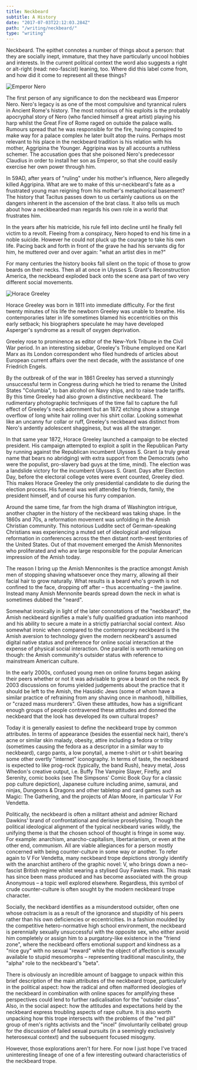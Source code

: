 ```yaml
---
title: Neckbeard
subtitle: A History
date: "2017-07-03T22:12:03.284Z"
path: "/writing/neckbeard/"
type: "writing"
---
```


Neckbeard. The epithet connotes a number of things about a person: that they are socially inept, immature, that they have particularly uncool hobbies and interests. In the current political context the word also suggests a right or alt-right (read: neo-fascist) leaning, too. Where did this label come from, and how did it come to represent all these things?

![Emperor Nero]()

The first person of any significance to don the neckbeard was Emperor Nero. Nero's legacy is as one of the most compulsive and tyrannical rulers in Ancient Rome's history. The most notorious of his exploits is the probably apocryphal story of Nero (who fancied himself a great artist) playing his harp whilst the Great Fire of Rome raged on outside the palace walls. Rumours spread that he was responsible for the fire, having conspired to make way for a palace complex he later built atop the ruins. Perhaps most relevant to his place in the neckbeard tradition is his relation with his mother, Aggripina the Younger. Aggripina was by all accounts a ruthless schemer. The accusation goes that she poisoned Nero's predecessor Claudius in order to install her son as Emperor, so that she could easily exercise her own power through him.

In 59AD, after years of "ruling" under his mother's influence, Nero allegedly killed Aggripina. What are we to make of this ur-neckbeard's fate as a frustrated young man reigning from his mother's metaphorical basement? The history that Tacitus passes down to us certainly cautions us on the dangers inherent in the ascension of the brat class. It also tells us much about how a neckbearded man regards his own role in a world that frustrates him.

In the years after his matricide, his rule fell into decline until he finally fell victim to a revolt. Fleeing from a conspiracy, Nero hoped to end his time in a noble suicide. However he could not pluck up the courage to take his own life. Pacing back and forth in front of the grave he had his servants dig for him, he muttered over and over again: "what an artist dies in me?"

For many centuries the history books fall silent on the topic of those to grow beards on their necks. Then all at once in Ulysses S. Grant's Reconstruction America, the neckbeard exploded back onto the scene asa part of two very different social movements.

![Horace Greeley]()

Horace Greeley was born in 1811 into immediate difficulty. For the first twenty minutes of his life the newborn Greeley was unable to breathe. His contemporaries later in life sometimes blamed his eccentricities on this early setback; his biographers speculate he may have developed Asperger's syndrome as a result of oxygen deprivation.

Greeley rose to prominence as editor of the New-York Tribune in the Civil War period. In an interesting sidebar, Greeley's Tribune employed one Karl Marx as its London correspondent who filed hundreds of articles about European current affairs over the next decade, with the assistance of one Friedrich Engels.

By the outbreak of of the war in 1861 Greeley has served a stunningly unsuccessful term in Congress during which he tried to rename the United States "Columbia", to ban alcohol on Navy ships, and to raise trade tariffs. By this time Greeley had also grown a distinctive neckbeard. The rudimentary photographic techniques of the time fail to capture the full effect of Greeley's neck adornment but an 1872 etching show a strange overflow of long white hair rolling over his shirt collar. Looking somewhat like an uncanny fur collar or ruff, Greeley's neckbeard was distinct from Nero's ardently adolescent shagginess, but was all the stranger.

In that same year 1872, Horace Greeley launched a campaign to be elected president. His campaign attempted to exploit a split in the Republican Party by running against the Republican incumbent Ulysses S. Grant (a truly great name that bears no abridging) with extra support from the Democrats (who were the populist, pro-slavery bad guys at the time, mind). The election was a landslide victory for the incumbent Ulysses S. Grant. Days after Election Day, before the electoral college votes were event counted, Greeley died. This makes Horace Greeley the only presidential candidate to die during the election process. His funeral was well attended by friends, family, the president himself, and of course his furry companion.

Around the same time, far from the high drama of Washington intrigue, another chapter in the history of the neckbeard was taking shape. In the 1860s and 70s, a reformation movement was unfolding in the Amish Christian community. This notorious Luddite sect of German-speaking Christians was experiencing a muted set of ideological and religious reformation in conferences across the then distant north-west territories of the United States. Out of that movement emerged the Amish Mennonites who proliferated and who are large responsible for the popular American impression of the Amish today.

The reason I bring up the Amish Mennonites is the practice amongst Amish men of stopping shaving whatsoever once they marry, allowing all their facial hair to grow naturally. What results is a beard who's growth is not confined to the face, dropping off after – thus accentuating – the jawline. Instead many Amish Mennonite beards spread down the neck in what is sometimes dubbed the "neard".

Somewhat ironically in light of the later connotations of the "neckbeard", the Amish neckbeard signifies a male's fully qualified graduation into manhood and his ability to secure a mate in a strictly patriarchal social context. Also somewhat ironic when compared to the contemporary neckbeard is the Amish aversion to technology given the modern neckbeard's assumed digital native status and preference for online social interaction at the expense of physical social interaction. One parallel is worth remarking on though: the Amish community's outsider status with reference to mainstream American culture.

In the early 2000s, confused young men on online forums began asking their peers whether or not it was advisable to grow a beard on the neck. By 2003 discussions on forums yielded judgements about the practice that it should be left to the Amish, the Hassidic Jews (some of whom have a similar practice of refraining from any shaving once in manhood), hillbillies, or "crazed mass murderers". Given these attitudes, how has a significant enough groups of people contravened these attitudes and donned the neckbeard that the look has developed its own cultural tropes?

Today it is generally easiest to define the neckbeard trope by common attributes. In terms of appearance (besides the essential neck hair), there's acne or similar skin malady, obesity, attire including a fedora or trilby (sometimes causing the fedora as a descriptor in a similar way to neckbeard), cargo pants, a low ponytail, a meme t-shirt or t-shirt bearing some other overtly "internet" iconography. In terms of taste, the neckbeard is expected to like prog-rock (typically, the band Rush), heavy metal, Joss Whedon's creative output, i.e. Buffy The Vampire Slayer, Firefly, and Serenity, comic books (see The Simpsons' Comic Book Guy for a classic pop culture depiction), Japanese culture including anime, samurai, and ninjas, Dungeons & Dragons and other tabletop and card games such as Magic: The Gathering, and the projects of Alan Moore, in particular V For Vendetta.

Politically, the neckbeard is often a militant atheist and admirer Richard Dawkins' brand of confrontational and derisive proselytising. Though the political ideological alignment of the typical neckbeard varies wildly, the unifying theme is that the chosen school of thought is fringe in some way. For example: anarchism, anarcho-capitalism, libertarianism, or even at the other end, communism. All are viable allegiances for a person mostly concerned with being counter-culture in some way or another. To refer again to V For Vendetta, many neckbeard trope depictions strongly identify with the anarchist antihero of the graphic novel: V, who brings down a neo-fascist British regime whilst wearing a stylised Guy Fawkes mask. This mask has since been mass produced and has become associated with the group Anonymous – a topic well explored elsewhere. Regardless, this symbol of crude counter-culture is often sought by the modern neckbeard trope character.

Socially, the neckbard identifies as a misunderstood outsider, often one whose ostracism is as a result of the ignorance and stupidity of his peers rather than his own deficiencies or eccentricities. In a fashion moulded by the competitive hetero-normative high school environment, the neckbeard is perennially sexually unsuccessful with the opposite sex, who either avoid him completely or assign him to a purgatory-like existence in the "friend zone", where the neckbeard offers emotional support and kindness as a "nice guy" with no sexual "reward" while the object of affection is sexually available to stupid mesomorphs – representing traditional masculinity, the "alpha" role to the neckbeard's "beta".

There is obviously an incredible amount of baggage to unpack within this brief description of the main attributes of the neckbeard trope, particularly in the political aspect: how the radical and often malformed ideologies of the neckbeard in combination with online spaces for amplifying these perspectives could lend to further radicalisation for the "outsider class". Also, in the social aspect: how the attitudes and expectations held by the neckbeard express troubling aspects of rape culture. It is also worth unpacking how this trope intersects with the problems of the "red pill" group of men's rights activists and the "incel" (involuntarily celibate) group for the discussion of failed sexual pursuits (in a seemingly exclusively heterosexual context) and the subsequent focused misogyny.

However, those explorations aren't for here. For now I just hope I've traced uninteresting lineage of one of a few interesting outward characteristics of the neckbeard trope.
